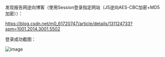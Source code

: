 发现报告网逆向博客（使用Session登录指定网站（JS逆向AES-CBC加密+MD5加密））：

https://blog.csdn.net/m0_61720747/article/details/131124733?spm=1001.2014.3001.5502


登录成功截图：

![image](https://github.com/wu50416/spider_projects/assets/103317042/806b3eaf-16d1-4493-8bf1-ef9493bd2ed9)

